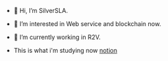 - 👋 Hi, I’m SilverSLA.
- 👀 I’m interested in Web service and blockchain now.
- 🌱 I’m currently working in R2V.

- This is what i'm studying now [notion](https://nickel-firefly-bb0.notion.site/d3cb4cc96b4545a9abb0ac3a6efa1316)
<!---
brown2243/brown2243 is a ✨ special ✨ repository because its `README.md` (this file) appears on your GitHub profile.
You can click the Preview link to take a look at your changes.
--->

